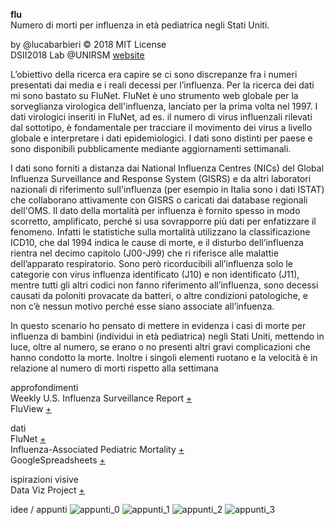 **flu**   
Numero di morti per influenza in età pediatrica negli Stati Uniti. 

by @lucabarbieri © 2018 MIT License  
DSII2018 Lab @UNIRSM [website](http://dsii-2018-unirsm.github.io)

L’obiettivo della ricerca era capire se ci sono discrepanze fra i numeri presentati dai media e i reali decessi per l’influenza. 
Per la ricerca dei dati mi sono bastato su FluNet. 
FluNet è uno strumento web globale per la sorveglianza virologica dell'influenza, lanciato per la prima volta nel 1997. I dati virologici inseriti in FluNet, ad es. il numero di virus influenzali rilevati dal sottotipo, è fondamentale per tracciare il movimento dei virus a livello globale e interpretare i dati epidemiologici. I dati sono distinti per paese e sono disponibili pubblicamente mediante aggiornamenti settimanali.

I dati sono forniti a distanza dai National Influenza Centres (NICs) del Global Influenza Surveillance and Response System (GISRS) e da altri laboratori nazionali di riferimento sull'influenza (per esempio in Italia sono i dati ISTAT) che collaborano attivamente con GISRS o caricati dai database regionali dell'OMS.
Il dato della mortalità per influenza è fornito spesso in modo scorretto, amplificato, perché si usa sovrapporre più dati per enfatizzare il fenomeno. Infatti le statistiche sulla mortalità utilizzano la classificazione ICD10, che dal 1994 indica le cause di morte, e il disturbo dell’influenza rientra nel decimo capitolo (J00-J99) che ri riferisce alle malattie dell’apparato respiratorio. Sono però ricorducibili all’influenza solo le categorie con virus influenza identificato (J10) e non identificato (J11), mentre tutti gli altri codici non fanno riferimento all’influenza, sono decessi causati da poloniti provacate da batteri, o altre condizioni patologiche, e non c’è nessun motivo perché esse siano associate all’infuenza. 

In questo scenario ho pensato di mettere in evidenza i casi di morte per influenza di bambini (individui in età pediatrica) negli Stati Uniti, mettendo in luce, oltre al numero, se erano o no presenti altri gravi complicazioni che hanno condotto la morte. Inoltre i singoli elementi ruotano e la velocità è in relazione al numero di morti rispetto alla settimana

approfondimenti  
Weekly U.S. Influenza Surveillance Report [+](https://www.cdc.gov/flu/weekly/)   
FluView [+](https://www.cdc.gov/flu/weekly/)   

dati  
FluNet [+](http://www.who.int/influenza/gisrs_laboratory/flunet/en/)  
Influenza-Associated Pediatric Mortality [+](https://gis.cdc.gov/GRASP/Fluview/PedFluDeath.html)  
GoogleSpreadsheets [+](https://docs.google.com/spreadsheets/d/1KnslfmMhYANBw8QaN2O1omywy-FRJPgKCGxbcetK7t0/edit?usp=sharing)  

ispirazioni visive  
Data Viz Project [+](http://datavizproject.com) 

idee / appunti 
![appunti_0](https://imgur.com/fKalhBe.png)
![appunti_1](https://imgur.com/iXgcWP7.png)
![appunti_2](https://imgur.com/hU0ejXx.png)
![appunti_3](https://imgur.com/YQyLHXI.png)

